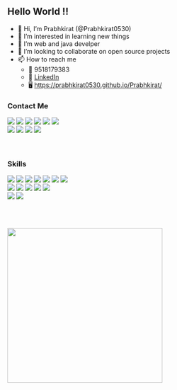 ## Hello World !!

- 👋 Hi, I’m Prabhkirat (@Prabhkirat0530)
- 👀 I’m interested in learning new things
- 🌱 I’m web and java develper
- 💞️ I’m looking to collaborate on open source projects
- 📫 How to reach me 
  - 📱 9518179383
  - 🏢 [LinkedIn](https://www.linkedin.com/in/prabhkirat-singh-12a5691b7/)
  - 🖥 https://prabhkirat0530.github.io/Prabhkirat/


### Contact Me

<a href="https://api.whatsapp.com/send?phone=+919518179383&amp;text=Hi there! :)"><img src="https://img.shields.io/badge/WhatsApp-25D366?style=for-the-badge&logo=whatsapp&logoColor=white"></a> <a><img src="https://img.shields.io/badge/Telegram-2CA5E0?style=for-the-badge&logo=telegram&logoColor=white"></a> <a href="mailto: prabhkirat05@gmail.com"><img src="https://img.shields.io/badge/Gmail-D14836?style=for-the-badge&logo=gmail&logoColor=white"></a> <a href="https://www.instagram.com/prabhkirat05"><img src="https://img.shields.io/badge/Instagram-E4405F?style=for-the-badge&logo=instagram&logoColor=white"></a> <a href="https://twitter.com/PrabhkiratSin17"><img src="https://img.shields.io/badge/Twitter-1DA1F2?style=for-the-badge&logo=twitter&logoColor=white"></a> <a href="https://www.linkedin.com/in/prabhkirat-singh-12a5691b7/"><img src="https://img.shields.io/badge/LinkedIn-0077B5?style=for-the-badge&logo=linkedin&logoColor=white"></a> 
<br>
<a href="https://github.com/Prabhkirat0530"><img src="https://img.shields.io/badge/GitHub-100000?style=for-the-badge&logo=github&logoColor=white"></a> <a href="#"><img src="https://img.shields.io/badge/Zoom-2D8CFF?style=for-the-badge&logo=zoom&logoColor=white"></a> <a href="https://www.hackerrank.com/prabhkirat05"><img src="https://img.shields.io/badge/-Hackerrank-2EC866?style=for-the-badge&logo=HackerRank&logoColor=white"></a> <a href="https://leetcode.com/prabhkirat05/"><img src="https://img.shields.io/badge/-LeetCode-FFA116?style=for-the-badge&logo=LeetCode&logoColor=black"></a>
<br>
<br>
<br>


### Skills
<img src="https://img.shields.io/badge/HTML-239120?style=for-the-badge&logo=html5&logoColor=white"> <img src="https://img.shields.io/badge/CSS-239120?&style=for-the-badge&logo=css3&logoColor=white"> <img src="https://img.shields.io/badge/JavaScript-F7DF1E?style=for-the-badge&logo=javascript&logoColor=black"> <img src="https://img.shields.io/badge/Java-ED8B00?style=for-the-badge&logo=java&logoColor=white"> <img src="https://img.shields.io/badge/Python-3776AB?style=for-the-badge&logo=python&logoColor=white"> <img src="https://img.shields.io/badge/Swift-FA7343?style=for-the-badge&logo=swift&logoColor=white"> <img src="https://img.shields.io/badge/C%2B%2B-00599C?style=for-the-badge&logo=c%2B%2B&logoColor=white"> 
<br>
<img src="https://img.shields.io/badge/Node.js-339933?style=for-the-badge&logo=nodedotjs&logoColor=white"> <img src="https://img.shields.io/badge/React-20232A?style=for-the-badge&logo=react&logoColor=61DAFB"> <img src="https://img.shields.io/badge/Jupyter-F37626.svg?&style=for-the-badge&logo=Jupyter&logoColor=white"> <img src="https://img.shields.io/badge/Visual_Studio_Code-0078D4?style=for-the-badge&logo=visual%20studio%20code&logoColor=white"> <img src="https://img.shields.io/badge/MySQL-00000F?style=for-the-badge&logo=mysql&logoColor=white">
<br>
<img src="https://img.shields.io/badge/Microsoft_Excel-217346?style=for-the-badge&logo=microsoft-excel&logoColor=white"> <img src="https://img.shields.io/badge/Microsoft_PowerPoint-B7472A?style=for-the-badge&logo=microsoft-powerpoint&logoColor=white">

<br>
<br>

<a href="#"><img src="https://github-readme-stats.vercel.app/api?username=Prabhkirat0530&show_icons=true&count_private=true&theme=dark" width="350"></a>
